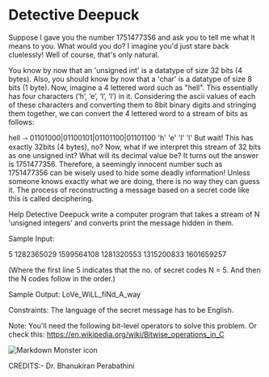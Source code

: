 # Detective Deepuck

Suppose I gave you the number 1751477356 and ask you to tell me what it means to you. What would you do? I imagine you'd just stare back cluelessly! Well of course, that's only natural.

You know by now that an 'unsigned int' is a datatype of size 32 bits (4 bytes). Also, you should know by now that a 'char' is a datatype of size 8 bits (1 byte). Now, imagine a 4 lettered word such as "hell". This essentially has four characters (‘h’, ‘e’, ‘l’, ‘l’) in it. Considering the ascii values of each of these characters and converting them to 8bit binary digits and stringing them together, we can convert the 4 lettered word to a stream of bits as follows:

hell ⤑ 01101000|01100101|01101100|01101100
                  'h'                 'e'              'l'          'l'
But wait! This has exactly 32bits (4 bytes), no? Now, what if we interpret this stream of 32 bits as one unsigned int? What will its decimal value be? It turns out the answer is 1751477356. Therefore, a seemingly innocent number such as 1751477356 can be wisely used to hide some deadly information! Unless someone knows exactly what we are doing, there is no way they can guess it. The process of reconstructing a message based on a secret code like this is called deciphering. 

 

Help Detective Deepuck write a computer program that takes a stream of N 'unsigned integers' and converts print the message hidden in them.


Sample Input:

5
1282365029
1599564108
1281320553
1315200833
1601659257

 

(Where the first line 5 indicates that the no. of secret codes N = 5. And then the N codes follow in the order.)

 

Sample Output:
LoVe_WiLL_fiNd_A_way

 

Constraints:
The language of the secret message has to be English.

 

 

Note: You'll need the following bit-level operators to solve this problem. Or check this: https://en.wikipedia.org/wiki/Bitwise_operations_in_C

<img src="image.jpg"
     alt="Markdown Monster icon" />

CREDITS:- Dr. Bhanukiran Perabathini